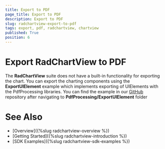 ```yaml
---
title: Export to PDF
page_title: Export to PDF
description: Export to PDF
slug: radchartview-export-to-pdf
tags: export, pdf, radchartview, chartview
published: True
position: 6
---
```


# Export RadChartView to PDF

The __RadChartView__ suite does not have a built-in functionality for exporting the chart. You can export the charting components using the __ExportUIElement__ example which implements exporting of UIElements with the PdfProcessing libraries. You can find the example in our [GitHub](https://github.com/telerik/xaml-sdk) repository after navigating to __PdfProcessing/ExportUIElement__ folder

# See Also
* [Overview]({%slug radchartview-overview %})
* [Getting Started]({%slug radchartview-introduction %})
* [SDK Examples]({%slug radchartview-sdk-examples %})